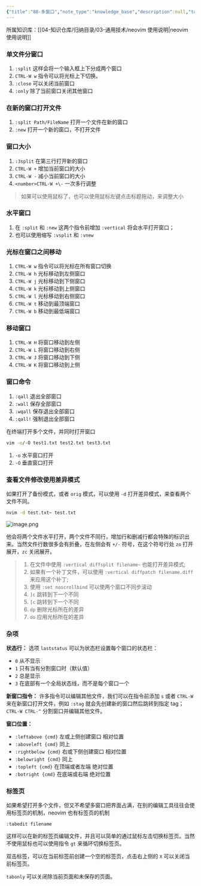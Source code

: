 ```yaml
---
{"title":"08-多窗口","note_type":"knowledge_base","description":null,"tags":["开发工具","neovim"],"create_time":"2024-08-13","update_time":"2025-02-19","dg-home":false,"dg-publish":true,"aliase":[],"root":"neovim 使用说明","permalink":"/04-知识仓库/知识单元/03-通用技术/neovim 使用说明/08-多窗口/","dgPassFrontmatter":true,"noteIcon":"","created":"2024-08-13","updated":"2025-02-19"}
---
```



所属知识库：[[04-知识仓库/归纳目录/03-通用技术/neovim 使用说明\|neovim 使用说明]]

### 单文件分窗口

1. `:split` 这样会将一个输入框上下分成两个窗口
2. `CTRL-W w` 指令可以将光标上下切换。
3. `:close` 可以关闭当前窗口
4. `:only` 除了当前窗口关闭其他窗口

### 在新的窗口打开文件

1. `:split Path/FileName` 打开一个文件在新的窗口
2. `:new` 打开一个新的窗口，不打开文件

### 窗口大小

1. `:3split` 在第三行打开新的窗口
2. `CTRL-W +` 增加当前窗口的大小
3. `CTRL-W -` 减小当前窗口的大小
4. `<number>CTRL-W +\-` 一次多行调整

> 如果可以使用鼠标了，也可以使用鼠标左键点击标题拖动，来调整大小

### 水平窗口

1. 在 `:split` 和 `:new` 这两个指令前增加 `:vertical` 将会水平打开窗口；
2. 也可以使用缩写 `:vsplit` 和 `:vnew`

### 光标在窗口之间移动

1. `CTRL-W w` 指令可以将光标在所有窗口切换
2. `CTRL-W h` 光标移动到左侧窗口
3. `CTRL-W j` 光标移动到下侧窗口
4. `CTRL-W k` 光标移动到上侧窗口
5. `CTRL-W l` 光标移动到右侧窗口
6. `CTRL-W t` 移动到最顶端窗口
7. `CTRL-W b` 移动到最低端窗口

### 移动窗口

1. `CTRL-W H` 将窗口移动到左侧
2. `CTRL-W L` 将窗口移动到右侧
3. `CTRL-W J` 将窗口移动到下侧
4. `CTRL-W K` 将窗口移动到上侧

### 窗口命令

1. `:qall` 退出全部窗口
2. `:wall` 保存全部窗口
3. `:wqall` 保存退出全部窗口
4. `:qall!` 强制退出全部窗口

在终端打开多个文件，并同时打开窗口

```bash
vim -o/-O test1.txt test2.txt test3.txt
```

1. `-o` 水平窗口打开
2. `-O` 垂直窗口打开

### 查看文件修改使用差异模式

如果打开了备份模式，或者 `orig` 模式，可以使用 `-d` 打开差异模式，来查看两个文件不同。

```bash
nvim -d test.txt~ test.txt
```

![image.png](https://cdn.jsdelivr.net/gh/Ailurus-2233/PicGo-ImageRepo@main/DA/20240402100126.png)

他会将两个文件水平打开，两个文件不同行，增加行和删减行都会特殊的标识出来。当然文件行数很多会有折叠，在左侧会有 `+/-` 符号，在这个符号行处 `zo` 打开展开，`zc` 关闭展开。

> 1. 在文件中使用 `:vertical diffsplit filename~` 也能打开差异模式;
> 2. 如果有一个补丁文件，可以使用 `:vertical diffpatch filename.diff` 来应用这个补丁;
> 3. 使用 `:set noscrollbind` 可以使两个窗口不同步滚动
> 4. `]c` 跳转到下一个不同
> 5. `[c` 跳转到下一个不同
> 6. `dp` 删除光标所在的差异
> 7. `do` 应用光标所在的差异

### 杂项

**状态行：** 选项 `laststatus` 可以为状态栏设置每个窗口的状态栏：

- `0` 从不显示
- `1` 只有当有分割窗口时（默认值）
- `2` 总是显示
- `3` 在底部有一个全局状态线，而不是每个窗口一个

**新窗口指令：** 许多指令可以编辑其他文件，我们可以在指令前添加 `s` 或者 `CTRL-W` 来在新窗口打开文件，例如 `:stag` 就会先创建新的窗口然后跳转到指定 tag；`CTRL-W CTRL-^` 分割窗口并编辑其他文件。

**窗口位置：**

- `:leftabove {cmd}` 左或上侧创建窗口 相对位置
- `:aboveleft {cmd}` 同上
- `:rightbelow {cmd}` 右或下侧创建窗口 相对位置
- `:belowright {cmd}` 同上
- `:topleft {cmd}` 在顶端或者左端 绝对位置
- `:botright {cmd}` 在底端或右端 绝对位置

### 标签页

如果希望打开多个文件，但又不希望多窗口把界面占满，在别的编辑工具往往会使用标签页的机制，neovim 也有标签页的机制

```vimscript
:tabedit filename
```

这样可以在新的标签页编辑文件，并且可以简单的通过鼠标左击切换标签页。当然不使用鼠标也可以使用指令 `gt` 来循环切换标签页。

双击标签，可以在当前标签前创建一个空的标签页，点击右上侧的 `X` 可以关闭当前标签页。

`tabonly` 可以关闭除当前页面和未保存的页面。
